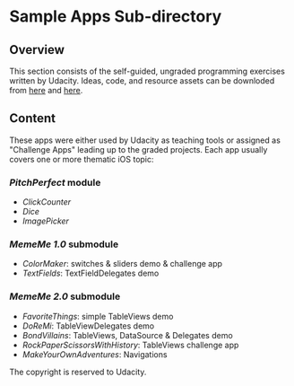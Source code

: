 # Sample Apps Sub-directory

## Overview

This section consists of the self-guided, ungraded programming exercises written by Udacity. Ideas, code, and resource assets can be downloded from [here](https://github.com/udacity/ios-nd-uikit-cont.) and [here](https://github.com/udacity/ios-nd-uikit).

## Content

These apps were either used by Udacity as teaching tools or assigned as "Challenge Apps" leading up to the graded projects. Each app usually covers one or more thematic iOS topic:

### _PitchPerfect_ module

* _ClickCounter_
* _Dice_
* _ImagePicker_

### _MemeMe 1.0_ submodule

* _ColorMaker_: switches & sliders demo & challenge app
* _TextFields_: TextFieldDelegates demo

### _MemeMe 2.0_ submodule

* _FavoriteThings_: simple TableViews demo
* _DoReMi_: TableViewDelegates demo
* _BondVillains_: TableViews, DataSource & Delegates demo
* _RockPaperScissorsWithHistory_: TableViews challenge app
* _MakeYourOwnAdventures_: Navigations

The copyright is reserved to Udacity.
